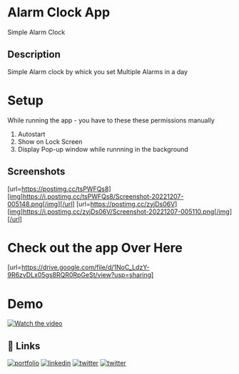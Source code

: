 
# Alarm Clock App

Simple Alarm Clock

## Description

Simple Alarm clock by whick you set Multiple Alarms in a day

# Setup

While running the app - you have to these these permissions manually

1. Autostart
2. Show on Lock Screen
3. Display Pop-up window while runnning in the background


## Screenshots


[url=https://postimg.cc/tsPWFQs8][img]https://i.postimg.cc/tsPWFQs8/Screenshot-20221207-005148.png[/img][/url] [url=https://postimg.cc/zyjDs06V][img]https://i.postimg.cc/zyjDs06V/Screenshot-20221207-005110.png[/img][/url]


# Check out the app Over Here 

[url=https://drive.google.com/file/d/1NoC_LdzY-9R6zvDLx05gs8RQR0RpGeSt/view?usp=sharing]

# Demo

[![Watch the video](https://vimeo.com/778601834)](https://vimeo.com/778601834)


## 🔗 Links
[![portfolio](https://img.shields.io/badge/my_GitHUb-000?style=for-the-badge&logo=ko-fi&logoColor=white)](https://github.com/dszvivian/)
[![linkedin](https://img.shields.io/badge/linkedin-0A66C2?style=for-the-badge&logo=linkedin&logoColor=white)](https://www.linkedin.com/in/dszvivian/)
[![twitter](https://img.shields.io/badge/twitter-1DA1F2?style=for-the-badge&logo=twitter&logoColor=white)](https://twitter.com/dszvivian)
[![twitter](https://img.shields.io/badge/instagram-C13584?style=for-the-badge&logo=instagram&logoColor=white)](https://www.instagram.com/dszvivian/)




